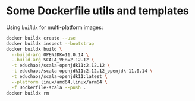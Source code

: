 # Some Dockerfile utils and templates

Using `buildx` for multi-platform images:

```bash
docker buildx create --use
docker buildx inspect --bootstrap
docker buildx build \
  --build-arg OPENJDK=11.0.14 \
  --build-arg SCALA_VER=2.12.12 \
  -t educhaos/scala-openjdk11:2.12.12 \
  -t educhaos/scala-openjdk11:2.12.12_openjdk-11.0.14 \
  -t educhaos/scala-openjdk11:latest \
  --platform linux/amd64,linux/arm64 \
  -f Dockerfile-scala --push .
docker buildx rm
```	
